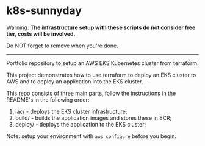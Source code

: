 # k8s-sunnyday

Warning: 
**The infrastructure setup with these scripts do not consider free tier, costs will be involved.**

Do NOT forget to remove when you're done.

---

Portfolio repository to setup an AWS EKS Kubernetes cluster from terraform.

This project demonstrates how to use terraform to deploy an EKS cluster to AWS and to deploy an application into the EKS cluster.

This repo consists of three main parts, follow the instructions in the README's in the following order:
1. iac/ - deploys the EKS cluster infrastructure;
2. build/ - builds the application images and stores these in ECR;
3. deploy/ - deploys the application to the EKS cluster;

Note: setup your environment with `aws configure` before you begin.